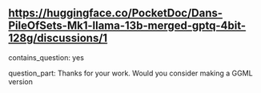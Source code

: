 ## https://huggingface.co/PocketDoc/Dans-PileOfSets-Mk1-llama-13b-merged-gptq-4bit-128g/discussions/1

contains_question: yes

question_part: Thanks for your work. Would you consider making a GGML version